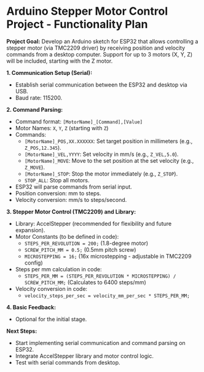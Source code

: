 # Arduino Stepper Motor Control Project - Functionality Plan

**Project Goal:** Develop an Arduino sketch for ESP32 that allows controlling a stepper motor (via TMC2209 driver) by receiving position and velocity commands from a desktop computer.  Support for up to 3 motors (X, Y, Z) will be included, starting with the Z motor.

**1. Communication Setup (Serial):**
*   Establish serial communication between the ESP32 and desktop via USB.
*   Baud rate: 115200.

**2. Command Parsing:**
*   Command format: `[MotorName]_[Command],[Value]`
*   Motor Names: `X`, `Y`, `Z` (starting with `Z`)
*   Commands:
    *   `[MotorName]_POS,XX.XXXXXX`: Set target position in millimeters (e.g., `Z_POS,12.345`).
    *   `[MotorName]_VEL,YYYY`: Set velocity in mm/s (e.g., `Z_VEL,5.0`).
    *   `[MotorName]_MOVE`: Move to the set position at the set velocity (e.g., `Z_MOVE`).
    *   `[MotorName]_STOP`: Stop the motor immediately (e.g., `Z_STOP`).
    *   `STOP_ALL`: Stop all motors.
*   ESP32 will parse commands from serial input.
*   Position conversion: mm to steps.
*   Velocity conversion: mm/s to steps/second.

**3. Stepper Motor Control (TMC2209) and Library:**
*   Library: AccelStepper (recommended for flexibility and future expansion).
*   Motor Constants (to be defined in code):
    *   `STEPS_PER_REVOLUTION = 200;` (1.8-degree motor)
    *   `SCREW_PITCH_MM = 0.5;` (0.5mm pitch screw)
    *   `MICROSTEPPING = 16;` (16x microstepping - adjustable in TMC2209 config)
*   Steps per mm calculation in code:
    *   `STEPS_PER_MM = (STEPS_PER_REVOLUTION * MICROSTEPPING) / SCREW_PITCH_MM;` (Calculates to 6400 steps/mm)
*   Velocity conversion in code:
    *   `velocity_steps_per_sec = velocity_mm_per_sec * STEPS_PER_MM;`

**4. Basic Feedback:**
*   Optional for the initial stage.

**Next Steps:**
*   Start implementing serial communication and command parsing on ESP32.
*   Integrate AccelStepper library and motor control logic.
*   Test with serial commands from desktop.